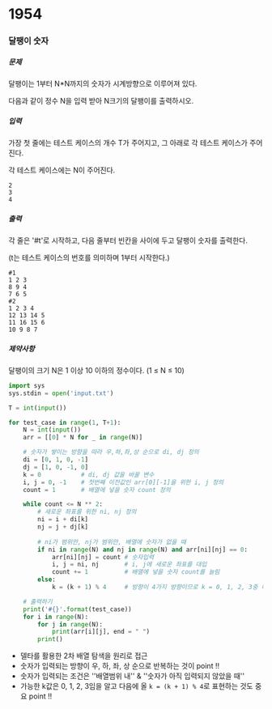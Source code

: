 # 1954

### 달팽이 숫자

##### 문제

달팽이는 1부터 N*N까지의 숫자가 시계방향으로 이루어져 있다.

다음과 같이 정수 N을 입력 받아 N크기의 달팽이를 출력하시오.



##### 입력

가장 첫 줄에는 테스트 케이스의 개수 T가 주어지고, 그 아래로 각 테스트 케이스가 주어진다.

각 테스트 케이스에는 N이 주어진다.

```
2
3
4
```



##### 출력

각 줄은 '#t'로 시작하고, 다음 줄부터 빈칸을 사이에 두고 달팽이 숫자를 출력한다.

(t는 테스트 케이스의 번호를 의미하며 1부터 시작한다.)

```
#1
1 2 3
8 9 4
7 6 5
#2
1 2 3 4
12 13 14 5
11 16 15 6
10 9 8 7
```



##### 제약사항

달팽이의 크기 N은 1 이상 10 이하의 정수이다. (1 ≤ N ≤ 10)



```python
import sys
sys.stdin = open('input.txt')

T = int(input())

for test_case in range(1, T+1):
    N = int(input())
    arr = [[0] * N for _ in range(N)]

    # 숫자가 쌓이는 방향을 따라 우,하,좌,상 순으로 di, dj 정의
    di = [0, 1, 0, -1]
    dj = [1, 0, -1, 0]
    k = 0           # di, dj 값을 바꿀 변수
    i, j = 0, -1    # 첫번째 이전값인 arr[0][-1]을 위한 i, j 정의
    count = 1       # 배열에 넣을 숫자 count 정의

    while count <= N ** 2:
        # 새로운 좌표를 위한 ni, nj 정의
        ni = i + di[k]
        nj = j + dj[k]
        
        # ni가 범위안, nj가 범위안, 배열에 숫자가 없을 때
        if ni in range(N) and nj in range(N) and arr[ni][nj] == 0:
            arr[ni][nj] = count # 숫자입력
            i, j = ni, nj       # i, j에 새로운 좌표를 대입
            count += 1          # 배열에 넣을 숫자 count를 늘림
        else:
            k = (k + 1) % 4     # 방향이 4가지 방향이므로 k = 0, 1, 2, 3중 하나가 되야함

    # 출력하기
    print('#{}'.format(test_case))
    for i in range(N):
        for j in range(N):
            print(arr[i][j], end = " ")
        print()
```

- 델타를 활용한 2차 배열 탐색을 원리로 접근
- 숫자가 입력되는 방향이 우, 하, 좌, 상 순으로 반복하는 것이 point !!
- 숫자가 입력되는 조건은 ''배열범위 내'' & ''숫자가 아직 입력되지 않았을 때''
- 가능한 k값은 0, 1, 2, 3임을 알고 다음에 올 `k = (k + 1) % 4`로 표현하는 것도 중요 point !!

